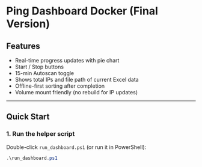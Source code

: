 # Ping Dashboard Docker (Final Version)

## Features
- Real-time progress updates with pie chart
- Start / Stop buttons
- 15-min Autoscan toggle
- Shows total IPs and file path of current Excel data
- Offline-first sorting after completion
- Volume mount friendly (no rebuild for IP updates)

---

## Quick Start

### 1. Run the helper script
Double-click `run_dashboard.ps1` (or run it in PowerShell):

```powershell
.\run_dashboard.ps1
